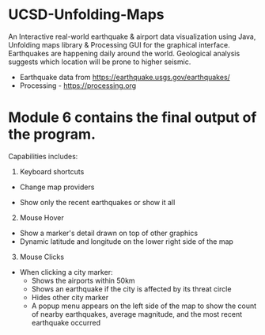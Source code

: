 # UCSD-Unfolding-Maps
An Interactive real-world earthquake &amp; airport data visualization using Java, Unfolding maps library &amp; Processing GUI for the graphical interface. Earthquakes are happening daily around the world. Geological analysis suggests which location will be prone to higher seismic.

- Earthquake data from https://earthquake.usgs.gov/earthquakes/
- Processing - https://processing.org


# Module 6 contains the final output of the program.

Capabilities includes:

1. Keyboard shortcuts

* Change map providers
- Show only the recent earthquakes or show it all

2. Mouse Hover

- Show a marker's detail drawn on top of other graphics
- Dynamic latitude and longitude on the lower right side of the map

3. Mouse Clicks

- When clicking a city marker:
    + Shows the airports within 50km
    + Shows an earthquake if the city is affected by its threat circle
    + Hides other city marker
    + A popup menu appears on the left side of the map to show the count of nearby earthquakes, average magnitude, and the most recent earthquake occurred

